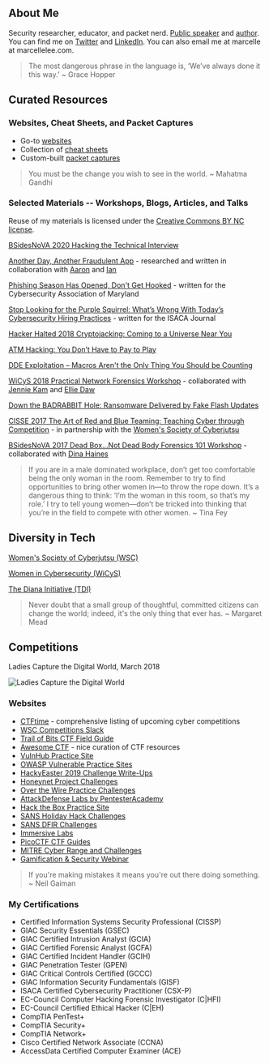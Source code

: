 ## About Me
Security researcher, educator, and packet nerd. [Public speaker](https://goo.gl/7pXpL8) and [author](https://medium.com/@marcellelee).  You can find me on [Twitter](https://twitter.com/marcellelee) and [LinkedIn](https://www.linkedin.com/in/marcellelee/). You can also email me at marcelle at marcellelee.com.  

> The most dangerous phrase in the language is, ‘We’ve always done it this way.’ ~ Grace Hopper

## Curated Resources

###  Websites, Cheat Sheets, and Packet Captures
- Go-to [websites](https://goo.gl/u8q6HR)
- Collection of [cheat sheets](https://goo.gl/XJd2KU)
- Custom-built [packet captures](https://goo.gl/LtQb6W)

> You must be the change you wish to see in the world. ~ Mahatma Gandhi

### Selected Materials -- Workshops, Blogs, Articles, and Talks
Reuse of my materials is licensed under the [Creative Commons BY NC license](https://creativecommons.org/licenses/by-nc/4.0).

[BSidesNoVA 2020 Hacking the Technical Interview](https://drive.google.com/open?id=1VfK0OXf3brAqpLurqyH0PwcazXTHvkfz) 

[Another Day, Another Fraudulent App](https://www.whiteops.com/blog/another-day-another-fraudulent-app) - researched and written in collaboration with [Aaron](https://twitter.com/aaronsdevera) and [Ian](https://twitter.com/palleiko)

[Phishing Season Has Opened, Don't Get Hooked](https://www.mdcyber.com/blog/phishing-season/) - written for the Cybersecurity Association of Maryland

[Stop Looking for the Purple Squirrel: What’s Wrong With Today’s Cybersecurity Hiring Practices](https://www.isaca.org/Journal/archives/2019/Volume-2/Pages/in-search-of-the-perfect-cybersecurity-job-candidate-you-are-looking-for-a-purple-squirrel.aspx#17) - written for the ISACA Journal

[Hacker Halted 2018 Cryptojacking: Coming to a Universe Near You](https://goo.gl/V9w15E)

[ATM Hacking: You Don’t Have to Pay to Play](https://www.lookingglasscyber.com/blog/atm-hacking-you-dont-have-to-pay-to-play)

[DDE Exploitation – Macros Aren't the Only Thing You Should be Counting](https://www.lookingglasscyber.com/blog/dde-exploitation-macros-arent-the-only-thing-you-should-be-counting)

[WiCyS 2018 Practical Network Forensics Workshop](https://goo.gl/vnq5mK) - collaborated with [Jennie Kam](https://twitter.com/TXJennieK) and [Ellie Daw](https://twitter.com/cryptoreo)

[Down the BADRABBIT Hole: Ransomware Delivered by Fake Flash Updates](https://www.lookingglasscyber.com/blog/tech-corner/badrabbit-hole-ransomware-delivered-fake-flash-updates)

[CISSE 2017 The Art of Red and Blue Teaming: Teaching Cyber through Competition](https://goo.gl/VjPr4y) - in partnership with the [Women's Society of Cyberjutsu](https://womenscyberjutsu.com)

[BSidesNoVA 2017 Dead Box...Not Dead Body Forensics 101 Workshop](https://goo.gl/5phzNp) - collaborated with [Dina Haines](https://twitter.com/dinaduncan)

> If you are in a male dominated workplace, don’t get too comfortable being the only woman in the room. Remember to try to find opportunities to bring other women in—to throw the rope down. It’s a dangerous thing to think: ‘I’m the woman in this room, so that’s my role.’ I try to tell young women—don’t be tricked into thinking that you’re in the field to compete with other women. ~ Tina Fey

<!-- You found it! -->

## Diversity in Tech

[Women's Society of Cyberjutsu (WSC)](https://womenscyberjutsu.org)

[Women in Cybersecurity (WiCyS)](https://wicys.org)

[The Diana Initiative (TDI)](https://www.dianainitiative.org)


> Never doubt that a small group of thoughtful, committed citizens can change the world; indeed, it's the only thing that ever has. ~ Margaret Mead

## Competitions
Ladies Capture the Digital World, March 2018

![Ladies Capture the Digital World](https://github.com/marcellelee/marcellelee.github.io/blob/master/assets/hackedctf.jpeg)

### Websites
- [CTFtime](https://ctftime.org/) - comprehensive listing of upcoming cyber competitions
- [WSC Competitions Slack](https://wsccompetitions.slack.com/) 
- [Trail of Bits CTF Field Guide](https://trailofbits.github.io/ctf/)
- [Awesome CTF](https://github.com/apsdehal/awesome-ctf/blob/master/README.md) - nice curation of CTF resources
- [VulnHub Practice Site](https://www.vulnhub.com/)
- [OWASP Vulnerable Practice Sites](https://www.owasp.org/index.php/OWASP_Vulnerable_Web_Applications_Directory_Project#tab=Main)
- [HackyEaster 2019 Challenge Write-Ups](https://github.com/hackyeaster/he2019_writeup)
- [Honeynet Project Challenges](http://www.honeynet.org/challenges)
- [Over the Wire Practice Challenges](https://overthewire.org/wargames/)
- [AttackDefense Labs by PentesterAcademy](https://public.attackdefense.com)
- [Hack the Box Practice Site](https://www.hackthebox.eu/individuals)
- [SANS Holiday Hack Challenges](https://holidayhackchallenge.com/past-challenges/)
- [SANS DFIR Challenges](https://digital-forensics.sans.org/blog/tags/forensic-challenges)
- [Immersive Labs](https://immersivelabs.com/)
- [PicoCTF CTF Guides](https://picoctf.com/resources)
- [MITRE Cyber Range and Challenges](https://mitrecyberacademy.org/practice/)
- [Gamification & Security Webinar](https://summits.brighttalk.com/webinar/gamification-and-security-the-role-of-competitions-in-readiness-and-defense/?utm_campaign=Twitter&utm_source=brighttalk-sharing&utm_medium=web)

> If you're making mistakes it means you're out there doing something. ~ Neil Gaiman

### My Certifications 
* Certified Information Systems Security Professional (CISSP)
* GIAC Security Essentials (GSEC) 
* GIAC Certified Intrusion Analyst (GCIA)
* GIAC Certified Forensic Analyst (GCFA)
* GIAC Certified Incident Handler (GCIH)
* GIAC Penetration Tester (GPEN)
* GIAC Critical Controls Certified (GCCC)
* GIAC Information Security Fundamentals (GISF)
* ISACA Certified Cybersecurity Practitioner (CSX-P)
* EC-Council Computer Hacking Forensic Investigator (C|HFI)
* EC-Council Certified Ethical Hacker (C|EH)
* CompTIA PenTest+
* CompTIA Security+  
* CompTIA Network+ 
* Cisco Certified Network Associate (CCNA) 
* AccessData Certified Computer Examiner (ACE) 
